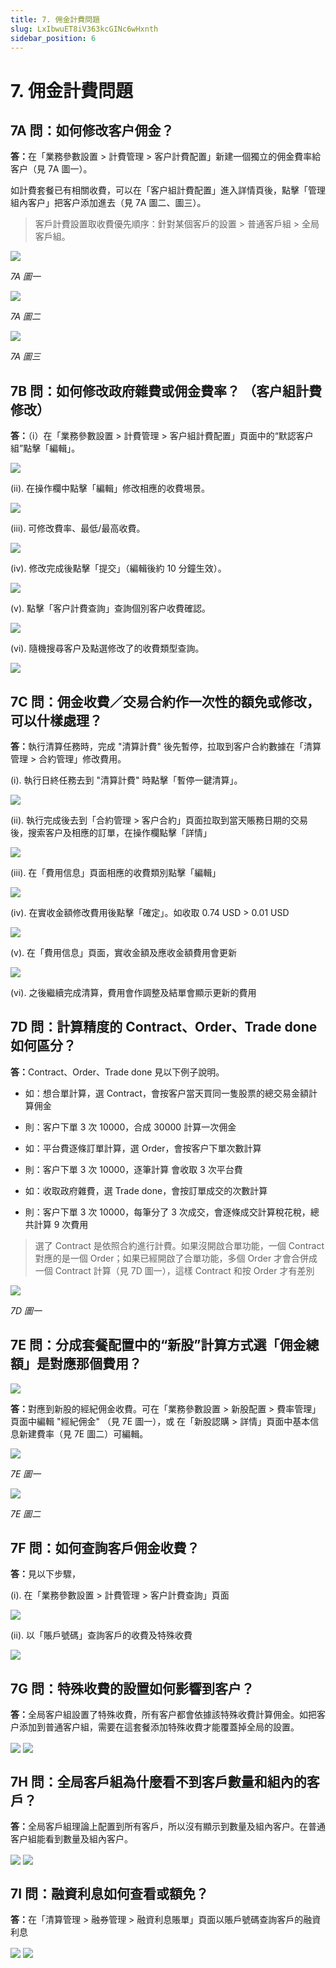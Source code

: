 ```yaml
---
title: 7. 佣金計費問題
slug: LxIbwuET8iV363kcGINc6wHxnth
sidebar_position: 6
---
```



# 7. 佣金計費問題

## 7A 問：如何修改客户佣金？

<b>答：</b>在「業務參數設置 &gt; 計費管理 &gt; 客户計費配置」新建一個獨立的佣金費率給客户（見 7A 圖一）。

如計費套餐已有相關收費，可以在「客户組計費配置」進入詳情頁後，點擊「管理組內客户」把客户添加進去（見 7A 圖二、圖三）。

> 客戶計費設置取收費優先順序：針對某個客戶的設置 &gt; 普通客戶組 &gt; 全局客戶組。

<img src="/assets/QOzzb81Qzo87TgxwWBscQD4vnqf.png" src-width="2752" src-height="1324" align="center"/>

<em>7A 圖一</em>

<img src="/assets/HZdYb8MEloj44GxAcHbcNS6WnCb.png" src-width="2504" src-height="1356" align="center"/>

<em>7A 圖二</em>

<img src="/assets/NOhRb7ZSfolbICx4dBic48QAnt7.png" src-width="2168" src-height="700" align="center"/>

<em>7A 圖三</em>


## 7B 問：如何修改政府雜費或佣金費率？ （客户組計費修改）

<b>答：</b>（i）在「業務參數設置 &gt; 計費管理 &gt; 客户組計費配置」頁面中的“默認客户組”點擊「編輯」。

<img src="/assets/WZ23bsry3oZAjHxcBN6cWI2qnCr.png" src-width="2869" src-height="1540" align="center"/>

(ii). 在操作欄中點擊「編輯」修改相應的收費埸景。

<img src="/assets/FYVrbmZIlocXiCxWzsSckKQlnGh.png" src-width="2876" src-height="1628" align="center"/>

(iii). 可修改費率、最低/最高收費。

<img src="/assets/Nrb9bj8SyoeuhfxsVH2c3Xl3nMd.png" src-width="2326" src-height="1367" align="center"/>

(iv). 修改完成後點擊「提交」（編輯後約 10 分鐘生效）。

<img src="/assets/NS4GbF26QoSbtqxjDWUc2hVMnPe.png" src-width="2705" src-height="1436" align="center"/>

(v). 點擊「客户計費查詢」查詢個別客户收費確認。

<img src="/assets/Th9kbrrZaobolcxAzDfcsF6YnMf.png" src-width="2599" src-height="1368" align="center"/>

(vi). 隨機搜尋客户及點選修改了的收費類型查詢。

<img src="/assets/ZhGnbpm50oNrrRxHenxcg26Tneg.png" src-width="2619" src-height="295" align="center"/>

## 7C 問：佣金收費／交易合約作一次性的額免或修改，可以什樣處理？

<b>答：</b>執行清算任務時，完成 "清算計費" 後先暫停，拉取到客户合約數據在「清算管理 &gt; 合約管理」修改費用。

(i). 執行日終任務去到 "清算計費" 時點擊「暫停一鍵清算」。

<img src="/assets/KISwbh4kOoyuppxhxT1cTBPHnAe.png" src-width="2496" src-height="1100" align="center"/>

(ii). 執行完成後去到「合約管理 &gt; 客户合約」頁面拉取到當天賬務日期的交易後，搜索客户及相應的訂單，在操作欄點擊「詳情」

<img src="/assets/J1wlbt9gSolcO2xK0ATc5OS7nsg.png" src-width="2502" src-height="780" align="center"/>

(iii). 在「費用信息」頁面相應的收費類別點擊「編輯」

<img src="/assets/Z2TXbD3TQoc8WExFI7pcSWjknJc.png" src-width="2868" src-height="1457" align="center"/>

(iv). 在實收金額修改費用後點擊「確定」。如收取 0.74 USD &gt; 0.01 USD

<img src="/assets/QrjhbECfaoaxXMx17XFc9G74nhp.png" src-width="2861" src-height="1618" align="center"/>

(v). 在「費用信息」頁面，實收金額及應收金額費用會更新

<img src="/assets/RfLEbu0CmoNrEPxkqgvcWt4Tnoc.png" src-width="2843" src-height="1575" align="center"/>

(vi). 之後繼續完成清算，費用會作調整及結單會顯示更新的費用

## 7D 問：計算精度的 Contract、Order、Trade done 如何區分？

<b>答：</b>Contract、Order、Trade done 見以下例子說明。

- 如：想合單計算，選 Contract，會按客户當天買同一隻股票的總交易金額計算佣金
- 則：客户下單 3 次 10000，合成 30000 計算一次佣金

- 如：平台費逐條訂單計算，選 Order，會按客户下單次數計算
- 則：客户下單 3 次 10000，逐筆計算 會收取 3 次平台費

- 如：收取政府雜費，選 Trade done，會按訂單成交的次數計算
- 則：客户下單 3 次 10000，每筆分了 3 次成交，會逐條成交計算稅花稅，總共計算 9 次費用

> 選了 Contract 是依照合約進行計費。如果沒開啟合單功能，一個 Contract 對應的是一個 Order；如果已經開啟了合單功能，多個 Order 才會合併成一個 Contract 計算（見 7D 圖一），這樣 Contract 和按 Order 才有差別

<img src="/assets/W70VbDunroTZCNxQPuXcQ9BunAK.png" src-width="2578" src-height="1229" align="center"/>

<em>7D 圖一</em>

## 7E 問：分成套餐配置中的“新股”計算方式選「佣金總額」是對應那個費用？

<img src="/assets/BVkobslnjovfj3xAArJc3XQbnJg.png" src-width="2594" src-height="1194" align="center"/>

<b>答：</b>對應到新股的經紀佣金收費。可在「業務參數設置 &gt; 新股配置 &gt; 費率管理」頁面中編輯 "經紀佣金" （見 7E 圖一），或 在「新股認購 &gt; 詳情」頁面中基本信息新建費率（見 7E 圖二）可編輯。

<img src="/assets/ClQPbbxnnoJWBBxLjLEcIoNBnIh.png" src-width="2819" src-height="1437" align="center"/>

<em>7E 圖一</em>

<img src="/assets/B2oybjJCBodLHtxuhaDcXB60n4b.png" src-width="2820" src-height="1417" align="center"/>

<em>7E 圖二</em>

## 7F 問：如何查詢客戶佣金收費？

<b>答：</b>見以下步驟，

(i). 在「業務參數設置 &gt; 計費管理 &gt; 客户計費查詢」頁面

<img src="/assets/GAUxb9TMMoN0UQx7NQQc2VmjnAb.png" src-width="2480" src-height="1264" align="center"/>

(ii). 以「賬戶號碼」查詢客戶的收費及特殊收費

<img src="/assets/ZN33bpUAVo3jSYxLGKxcSnJsnAg.png" src-width="2852" src-height="1370" align="center"/>

## 7G 問：特殊收費的設置如何影響到客户？

<b>答：</b>全局客户組設置了特殊收費，所有客户都會依據該特殊收費計算佣金。如把客户添加到普通客户組，需要在這套餐添加特殊收費才能覆蓋掉全局的設置。

<img src="/assets/A4Mobr0NJoGf08xG5IrcZlDynjg.png" src-width="2464" src-height="1368" align="center"/>

<img src="/assets/XsUrbcX4foBHJgxZ8lsct3dWnDd.png" src-width="2134" src-height="1354" align="center"/>

## 7H 問：全局客戶組為什麼看不到客戶數量和組內的客戶？

<b>答：</b>全局客戶組理論上配置到所有客戶，所以沒有顯示到數量及組內客户。在普通客户組能看到數量及組內客户。

<img src="/assets/UnydbvGTio0o0qxFC8IcQqvGncc.png" src-width="2496" src-height="1180" align="center"/>

<img src="/assets/PMVabUdZ8oKPJGx97ekc94cUnod.png" src-width="2160" src-height="700" align="center"/>

## 7I 問：融資利息如何查看或額免？

<b>答：</b>在「清算管理 &gt; 融券管理 &gt; 融資利息賬單」頁面以賬戶號碼查詢客戶的融資利息

<img src="/assets/O38xbD4g1o00Nwxs4CccNRWbn2f.png" src-width="2498" src-height="1384" align="center"/>

<img src="/assets/IuTSb3vCHojaD4x1oKOckoKwn7H.png" src-width="2154" src-height="1360" align="center"/>

